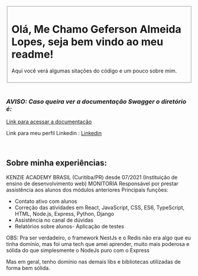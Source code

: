 <fieldset>
  <div >
    <h1>Olá, Me Chamo Geferson Almeida Lopes, seja bem vindo ao meu readme!</h1>
    <p>Aqui você verá algumas sitações do código e um pouco sobre mim.</p>
  <div>
</fieldset>
</br>
<div>
  <em>
    <h3> AVISO: Caso queira ver a documentação Swagger o diretório é: 
    </h3>
  </em>
<a href="http://localhost:3000/swagger">Link para acessar a documentação</a>

</br>
  <p>Link para meu perfil Linkedin : <a href="https://www.linkedin.com/in/algeferson/swagger">Linkedin</a></p>  
  
</div>

</br>
<h2>Sobre minha experiências:</h2>
<div>

  KENZIE ACADEMY BRASIL (Curitiba/PR) desde 07/2021
(Instituição de ensino de desenvolvimento web) 
MONITORIA
Responsável por prestar assistência aos alunos dos módulos anteriores 
Principais funções:
- Contato ativo com alunos
- Correção das atividades em React, JavaScript, CSS, ES6, TypeScript, HTML, Node.js, Express, Python, Django
- Assistência no canal de dúvidas
- Relatórios sobre alunos- Aplicação de testes


OBS: Pra ser verdadeiro, o framework NestJs e o Redis não era algo que eu tinha domínio, mas foi uma tech que amei aprender, muito mais poderosa e sólida do que simplesmente o NodeJs puro com o Express

Mas em geral, tenho domínio nas demais libs e bibliotecas utilizadas de forma bem sólida.
</div>
